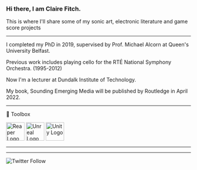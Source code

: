 ### Hi there, I am Claire Fitch. 

This is where I'll share some of my sonic art, electronic literature and game score projects


---


I completed my PhD in 2019, supervised by Prof. Michael Alcorn at Queen's University Belfast.

Previous work includes playing cello for the RTÉ National Symphony Orchestra. (1995-2012)



Now I'm a lecturer at Dundalk Institute of Technology.

My book, Sounding Emerging Media will be published by Routledge in April 2022. 



---

🧰 Toolbox

<img src="https://www.reaper.fm/v5img/logo.jpg" alt="Reaper Logo" width="50" height="50"/> 
<img src="https://cdn.worldvectorlogo.com/logos/unreal-1.svg" alt="Unreal Logo" width="50" height="50"/>
<img src="https://cdn.worldvectorlogo.com/logos/unity-69.svg" alt="Unity Logo" width="50" height="50"/>

---


---



![Twitter Follow](https://img.shields.io/twitter/follow/ambiencellist?style=social)
